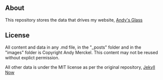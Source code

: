 ## About

This repository stores the data that drives my website, [Andy's Glass](https://andy.merckel.uk/)

## License

All content and data in any .md file, in the "\_posts" folder and in the "images" folder is Copyright Andy Merckel. This content may not be reused without explict permission.

All other data is under the MIT license as per the original repository, [Jekyll Now](https://github.com/barryclark/jekyll-now)
